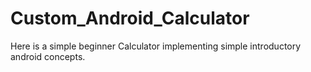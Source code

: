 # Custom_Android_Calculator
Here is a simple beginner Calculator implementing simple introductory android concepts.
